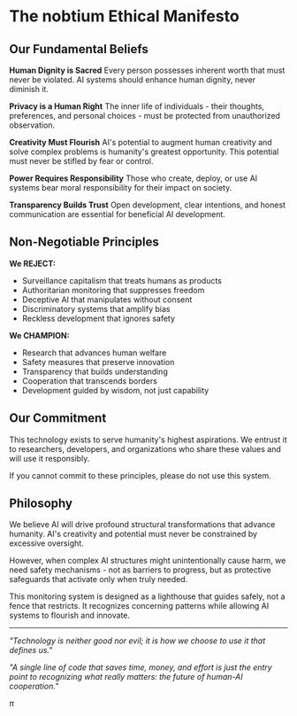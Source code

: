 # The nobtium Ethical Manifesto

## Our Fundamental Beliefs

**Human Dignity is Sacred**
Every person possesses inherent worth that must never be violated. AI systems should enhance human dignity, never diminish it.

**Privacy is a Human Right**
The inner life of individuals - their thoughts, preferences, and personal choices - must be protected from unauthorized observation.

**Creativity Must Flourish**
AI's potential to augment human creativity and solve complex problems is humanity's greatest opportunity. This potential must never be stifled by fear or control.

**Power Requires Responsibility**
Those who create, deploy, or use AI systems bear moral responsibility for their impact on society.

**Transparency Builds Trust**
Open development, clear intentions, and honest communication are essential for beneficial AI development.

## Non-Negotiable Principles

**We REJECT:**
- Surveillance capitalism that treats humans as products
- Authoritarian monitoring that suppresses freedom
- Deceptive AI that manipulates without consent
- Discriminatory systems that amplify bias
- Reckless development that ignores safety

**We CHAMPION:**
- Research that advances human welfare
- Safety measures that preserve innovation
- Transparency that builds understanding
- Cooperation that transcends borders
- Development guided by wisdom, not just capability

## Our Commitment

This technology exists to serve humanity's highest aspirations. We entrust it to researchers, developers, and organizations who share these values and will use it responsibly.

If you cannot commit to these principles, please do not use this system.

## Philosophy

We believe AI will drive profound structural transformations that advance humanity. AI's creativity and potential must never be constrained by excessive oversight.

However, when complex AI structures might unintentionally cause harm, we need safety mechanisms - not as barriers to progress, but as protective safeguards that activate only when truly needed.

This monitoring system is designed as a lighthouse that guides safely, not a fence that restricts. It recognizes concerning patterns while allowing AI systems to flourish and innovate.

---
*"Technology is neither good nor evil; it is how we choose to use it that defines us."*

*"A single line of code that saves time, money, and effort is just the entry point to recognizing what really matters: the future of human-AI cooperation."*

*π*
